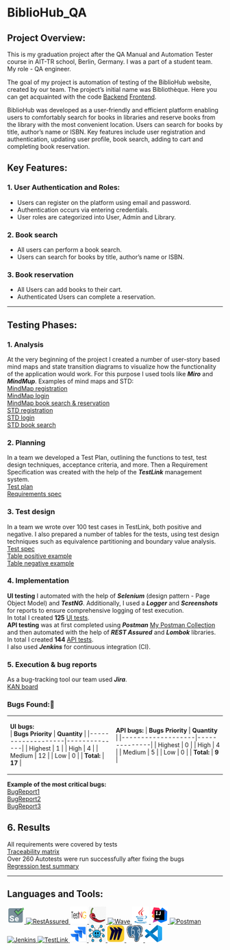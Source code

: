 # BiblioHub_QA
## Project Overview:
This is my graduation project after the QA Manual and Automation Tester course in AIT-TR school, Berlin, Germany. I was a part of a student team. My role - QA engineer. 

The goal of my project is automation of testing of the BiblioHub website, created by our team. The project’s initial name was Bibliothèque. Here you can get acquainted with the code
[Backend](https://github.com/Anarchitector/Bibliotheque_backend)
[Frontend](https://github.com/Anarchitector/Bibliotheque_frontend).

BiblioHub was developed as a user-friendly and efficient platform enabling users to comfortably search for books in libraries and reserve books from the library with the most convenient location. Users can search for books by title, author’s name or ISBN. Key features include user registration and authentication, updating user profile, book search, adding to cart and completing book reservation.
## Key Features:
### 1. User Authentication and Roles:
  - Users can register on the platform using email and password.
  - Authentication occurs via entering credentials.
  - User roles are categorized into User, Admin and Library.
### 2. Book search
- All users can perform a book search.
- Users can search for books by title, author’s name or ISBN.
### 3. Book reservation
- All Users can add books to their cart.
- Authenticated Users can complete a reservation.
*****
## Testing Phases:
### 1. Analysis
At the very beginning of the project I created a number of user-story based mind maps and state transition diagrams to visualize how the functionality of the application would work. For this purpose I used tools like ***Miro*** and ***MindMup***. Examples of mind maps and STD:  
[MindMap registration](images/Unregistered_User_registers.png)  
[MindMap login](images/Registered_User_logs_in.png)  
[MindMap book search & reservation](images/Registered_User_books_a_book.png)  
[STD registration](images/STD_registration.png)  
[STD login](images/STD_login.png)  
[STD book search](images/STD_bookSearch.png)

### 2. Planning
In a team we developed a Test Plan, outlining the functions to test, test design techniques, acceptance criteria, and more. Then a Requirement Specification was created with the help of the ***TestLink*** management system.  
[Test plan](https://drive.google.com/file/d/1WsVgYR7H76yXzTCSmeVoLPlB_iPpsDcC/view?usp=drive_link)  
[Requirements spec](https://docs.google.com/document/d/1paCxmm0PGLtlIt26bxyprq1z2ZOXh2kL/edit?usp=drive_link&ouid=115695229689061073439&rtpof=true&sd=true)
### 3. Test design
In a team we wrote over 100 test cases in TestLink, both positive and negative. I also prepared a number of tables for the tests, using test design techniques such as equivalence partitioning and boundary value analysis.   
[Test spec](https://docs.google.com/document/d/1tLP-NSAKJULIRasVYTczwzm7cK4-CYFb/edit)  
[Table positive example](src/test/resources/user.csv)  
[Table negative example](https://github.com/tatjana-lin/Bibliotheque_QA/blob/main/src/test/resources/regNegEmail.csv)

### 4. Implementation 
**UI testing** I automated with the help of ***Selenium*** (design pattern - Page Object Model) and ***TestNG***. Additionally, I used a ***Logger*** and ***Screenshots*** for reports to ensure comprehensive logging of test execution.  
In total I created **125** [UI tests](https://github.com/tatjana-lin/Bibliotheque_QA/tree/main/src/test/java/com/bibliotheque/tests).  
**API testing** was at first completed using ***Postman***
[My Postman Collection](https://github.com/tatjana-lin/Bibliotheque_QA/blob/main/BiblioHub.postman_collection.json)  
and then automated with the help of ***REST Assured*** and ***Lombok*** libraries.  
In total I created **144** [API tests](https://github.com/tatjana-lin/Bibliotheque_QA/tree/main/src/test/java/com/bibliotheque_API/tests).  
I also used ***Jenkins*** for continuous integration (CI).
### 5. Execution & bug reports
As a bug-tracking tool our team used ***Jira***.   
[KAN board](images/KAN_board.png)  
### Bugs Found:🐞
<table>
  <tr>
    <td>

<!-- Первая таблица -->
**UI bugs:**  
| **Bugs Priority** | **Quantity** |
|-------------------|--------------|
| Highest           | 1            |
| High              | 4            |
| Medium            | 12           |
| Low               | 0            |
| **Total:**        | **17**       |

</td>
    <td>

<!-- Вторая таблица -->
**API bugs:**
| **Bugs Priority** | **Quantity** |
|-------------------|--------------|
| Highest           | 0            |
| High              | 4            |
| Medium            | 5            |
| Low               | 0            |
| **Total:**        | **9**        |

</td>
  </tr>
</table>

**Example of the most critical bugs:**  
[BugReport1](https://docs.google.com/document/d/1fm6oByJL-_83cp3Tpso7AhuK6QR2We0D/edit?usp=drive_link&ouid=115695229689061073439&rtpof=true&sd=true)  
[BugReport2](https://docs.google.com/document/d/1Q_yg_3lKb7lPdnJyfLbxkplEQM8uae7h/edit?usp=drive_link&ouid=115695229689061073439&rtpof=true&sd=true)  
[BugReport3](https://docs.google.com/document/d/1voI42JOeFUi-AhGYYHB24LUpp6KlXLMV/edit?usp=drive_link&ouid=115695229689061073439&rtpof=true&sd=true)  

## 6. Results 

All requirements were covered by tests  
[Traceability matrix](images/Traceability_matrix.png)  
Over 260 Autotests were run successfully after fixing the bugs  
[Regression test summary](images/build.png)  
****
## Languages and Tools:
<p align="left">
  <a href="https://www.selenium.dev/" target="_blank">
    <img src="images/selenium_logo.png" alt="Selenium" width="40" height="40"/>
  </a>
  <a href="https://rest-assured.io/" target="_blank">
    <img src="https://avatars.githubusercontent.com/u/19369327?s=200&v=4" alt="RestAssured" width="40" height="40"/>
  </a>
  <a href="https://testng.org/" target="_blank">
    <img src="images/testNG_logo.png" alt="TestNG" width="40" height="40"/>
  </a>
  <a href="https://projectlombok.org/" target="_blank">
    <img src="images/Lombok_logo.png" alt="Lombok" width="40" height="40"/>
  </a>
  <a href="https://wave.webaim.org/" target="_blank">
    <img src="https://wave.webaim.org/favicon.ico" alt="Wave" width="40" height="40"/>
  </a>
  <a href="https://www.java.com/" target="_blank">
    <img src="https://raw.githubusercontent.com/devicons/devicon/master/icons/java/java-original.svg" alt="Java" width="40" height="40"/>
  </a>
  <a href="https://www.jetbrains.com/idea/" target="_blank">
    <img src="https://raw.githubusercontent.com/devicons/devicon/master/icons/intellij/intellij-original.svg" alt="IntelliJ IDEA" width="40" height="40"/>
  </a>
  <a href="https://www.postman.com/" target="_blank">
    <img src="https://www.vectorlogo.zone/logos/getpostman/getpostman-icon.svg" alt="Postman" width="40" height="40"/>
  </a>
  <a href="https://www.jenkins.io/" target="_blank">
    <img src="https://www.vectorlogo.zone/logos/jenkins/jenkins-icon.svg" alt="Jenkins" width="40" height="40"/>
  </a>
  <a href="https://testlink.org/" target="_blank">
    <img src="https://avatars.githubusercontent.com/u/10183815?s=48&v=4" alt="TestLink" width="40" height="40"/>
  </a>
  <a href="https://www.atlassian.com/software/jira" target="_blank">
    <img src="images/jira_logo.png" alt="Jira" width="40" height="40"/>
  </a>
  <a href="https://www.mindmup.com/" target="_blank">
    <img src="images/mindMup_logo.png" alt="MindMup" width="40" height="40"/>
  </a>
  <a href="https://miro.com/" target="_blank">
    <img src="images/Miro_logo.png" alt="Miro" width="40" height="40"/>
  </a>
  <a href="https://www.postgresql.org/" target="_blank">
    <img src="https://raw.githubusercontent.com/devicons/devicon/master/icons/postgresql/postgresql-original.svg" alt="PostgreSQL" width="40" height="40"/>
  </a>
  <a href="https://code.visualstudio.com/" target="_blank">
    <img src="https://raw.githubusercontent.com/devicons/devicon/master/icons/vscode/vscode-original.svg" alt="VS Code" width="40" height="40"/>
  </a>
</p>
